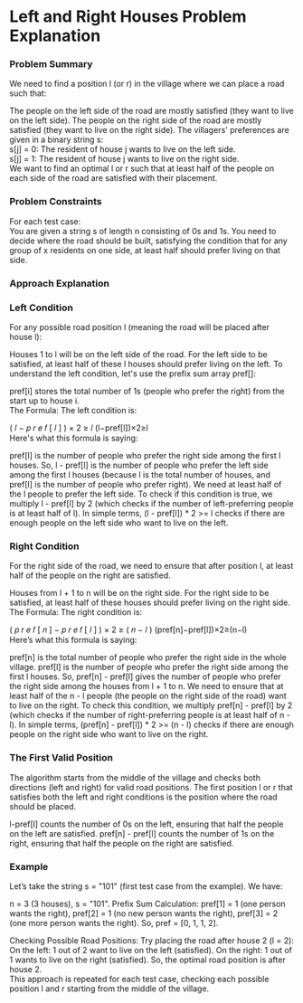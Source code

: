 # Left and Right Houses Problem Explanation

<h3>Problem Summary</h3>
We need to find a position l (or r) in the village where we can place a road such that:

The people on the left side of the road are mostly satisfied (they want to live on the left side).
The people on the right side of the road are mostly satisfied (they want to live on the right side).
The villagers' preferences are given in a binary string s:<br>
s[j] = 0: The resident of house j wants to live on the left side.<br>
s[j] = 1: The resident of house j wants to live on the right side.<br>
We want to find an optimal l or r such that at least half of the people on each side of the road are satisfied with their placement.<br>
<h3>Problem Constraints</h3>
For each test case:<br>
You are given a string s of length n consisting of 0s and 1s.
You need to decide where the road should be built, satisfying the condition that for any group of x residents on one side, at least half should prefer living on that side.<br>
<h3>Approach Explanation</h3>
<h3>Left Condition</h3>
For any possible road position l (meaning the road will be placed after house l):

Houses 1 to l will be on the left side of the road.
For the left side to be satisfied, at least half of these l houses should prefer living on the left.
To understand the left condition, let's use the prefix sum array pref[]:

pref[i] stores the total number of 1s (people who prefer the right) from the start up to house i.<br>
The Formula:
The left condition is:<br>

(
𝑙
−
𝑝
𝑟
𝑒
𝑓
[
𝑙
]
)
×
2
≥
𝑙
(l−pref[l])×2≥l
<br>
Here's what this formula is saying:

pref[l] is the number of people who prefer the right side among the first l houses.
So, l - pref[l] is the number of people who prefer the left side among the first l houses (because l is the total number of houses, and pref[l] is the number of people who prefer right).
We need at least half of the l people to prefer the left side. To check if this condition is true, we multiply l - pref[l] by 2 (which checks if the number of left-preferring people is at least half of l).
In simple terms, (l - pref[l]) * 2 >= l checks if there are enough people on the left side who want to live on the left.

<h3> Right Condition </h3>
For the right side of the road, we need to ensure that after position l, at least half of the people on the right are satisfied.

Houses from l + 1 to n will be on the right side.
For the right side to be satisfied, at least half of these houses should prefer living on the right side.<br>
The Formula:
The right condition is:<br>

(
𝑝
𝑟
𝑒
𝑓
[
𝑛
]
−
𝑝
𝑟
𝑒
𝑓
[
𝑙
]
)
×
2
≥
(
𝑛
−
𝑙
)
(pref[n]−pref[l])×2≥(n−l) <br>
Here’s what this formula is saying:<br>

pref[n] is the total number of people who prefer the right side in the whole village.
pref[l] is the number of people who prefer the right side among the first l houses.
So, pref[n] - pref[l] gives the number of people who prefer the right side among the houses from l + 1 to n.
We need to ensure that at least half of the n - l people (the people on the right side of the road) want to live on the right. To check this condition, we multiply pref[n] - pref[l] by 2 (which checks if the number of right-preferring people is at least half of n - l).
In simple terms, (pref[n] - pref[l]) * 2 >= (n - l) checks if there are enough people on the right side who want to live on the right.

<h3> The First Valid Position</h3>
The algorithm starts from the middle of the village and checks both directions (left and right) for valid road positions. The first position l or r that satisfies both the left and right conditions is the position where the road should be placed.

l-pref[l] counts the number of 0s on the left, ensuring that half the people on the left are satisfied.
pref[n] - pref[l] counts the number of 1s on the right, ensuring that half the people on the right are satisfied.
<h3>Example</h3>
Let’s take the string s = "101" (first test case from the example). We have:

n = 3 (3 houses),
s = "101".
Prefix Sum Calculation:
pref[1] = 1 (one person wants the right),
pref[2] = 1 (no new person wants the right),
pref[3] = 2 (one more person wants the right).
So, pref = [0, 1, 1, 2].

Checking Possible Road Positions:
Try placing the road after house 2 (l = 2):
On the left: 1 out of 2 want to live on the left (satisfied).
On the right: 1 out of 1 wants to live on the right (satisfied).
So, the optimal road position is after house 2.<br>
This approach is repeated for each test case, checking each possible position l and r starting from the middle of the village.

